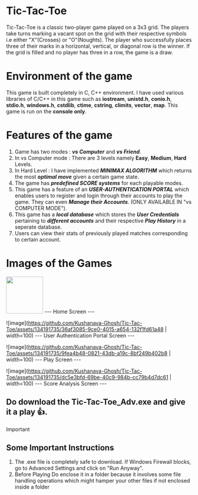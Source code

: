 # Tic-Tac-Toe
Tic-Tac-Toe is a classic two-player game played on a 3x3 grid. The players take turns marking a vacant spot on the grid with their respective symbols i.e either "X"(Crosses) or "O"(Noughts). The player who successfully places three of their marks in a horizontal, vertical, or diagonal row is the winner. If the grid is filled and no player has three in a row, the game is a draw.

# Environment of the game
This game is built completely in C, C++ environment. I have used various libraries of C/C++ in this game such as **iostream**, **unistd.h**, **conio.h**, **stdio.h**, **windows.h**, **cstdlib**, **ctime**, **cstring**, **climits**, **vector**, **map**.
This game is run on the **console only**.

# Features of the game
1. Game has two modes : ***vs Computer*** and ***vs Friend***.
2. In vs Computer mode : There are 3 levels namely **Easy**, **Medium**, **Hard** Levels.
3. In Hard Level : I have implemented ***MINIMAX ALGORITHM*** which returns the most ***optimal move*** given a certain game state.
4. The game has ***predefined SCORE systems*** for each playable modes.
5. This game has a feature of an ***USER-AUTHENTICATION PORTAL*** which enables users to register and login through their accounts to play the game. They can even ***Manage their Accounts***. (ONLY AVAILABLE IN "vs COMPUTER MODE").
6. This game has a ***local database*** which stores the ***User Credentials*** pertaining to ***different accounts*** and their respective ***Play History*** in a seperate database.
7. Users can view their stats of previously played matches corresponding to certain account.

# Images of the Games
<!-- ![image]() -->
<img src="[https://cloud.githubusercontent.com/assets/yourgif.gif](https://github.com/Kushanava-Ghosh/Tic-Tac-Toe/assets/134191735/2d123d0c-fed1-4420-a11a-07c8b4c941ef)" width="100">
--- Home Screen ---

![image](https://github.com/Kushanava-Ghosh/Tic-Tac-Toe/assets/134191735/36af3085-9ce0-4015-a654-132f1fd61a48 | width=100)
--- User Authentication Portal Screen ---

![image](https://github.com/Kushanava-Ghosh/Tic-Tac-Toe/assets/134191735/9fea4b48-0821-43db-a19c-8bf249b402b8 | width=100)
--- Play Screen ---

![image](https://github.com/Kushanava-Ghosh/Tic-Tac-Toe/assets/134191735/dc5e3bfd-69be-40c9-984b-cc79b4d7dc61 | width=100)
--- Score Analysis Screen ---

## Do download the Tic-Tac-Toe_Adv.exe and give it a play :+1:.
> [!IMPORTANT]
> ## Some Important Instructions
> 1. The .exe file is completely safe to download. If Windows Firewall blocks, go to Advanced Settings and click on "Run Anyway".
> 2. Before Playing Do enclose it in a folder because it involves some file handling operations which might hamper your other files if not enclosed inside a folder
